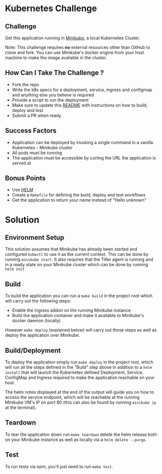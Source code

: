 # Kubernetes Challenge

## Challenge

Get this application running in
[Minikube](https://github.com/kubernetes/minikube), a local Kubernetes Cluster.

Note: This challenge requires **no** external resources other than
GitHub to clone and fork.
You can use Minikube's docker engine from your host machine to make
the image available in the cluster.

## How Can I Take The Challenge ?

* Fork the repo
* Write the k8s specs for a deployment, service, ingress and configmap and
anything else you believe is required
* Provide a script to run the deployment
* Make sure to update this [README](README.md) with instructions on
how to build, deploy and test
* Submit a PR when ready

## Success Factors

* Application can be deployed by invoking a single command in a
vanilla Kubernetes - Minikube cluster
* All pods must be running
* The application must be accessible by curling the URL
the application is served at

## Bonus Points

* Use [HELM](https://helm.sh)
* Create a `Makefile` for defining the build, deploy and test workflows
* Get the application to return your name instead of "Hello unknown"


# Solution


## Environment Setup

This solution assumes that Minikube has already been started and
configured `kubectl` to use it as the current context. This can be done
by running `minikube start`. It also requires that the Tiller agent is
running and in a ready state on your Minikube cluster which can be done
by running `helm init`


## Build

To build the application you can run a `make build` in the project root which
will carry out the following steps:

* Enable the ingress addon on the running Minikube instance
* Build the application container and make it available to Minikube's
docker daemon (locally)

However `make deploy` (explained below) will carry out those steps as well as
deploy the application over Minikube.


## Build/Deployment

To deploy the application simply run `make deploy` in the project root, which
will run all the steps defined in the "Build" step above in addition to a
`helm install` that will launch the Kubernetes defined Deployment, Service,
ConfigMap and Ingress required to make the application reachable on your host.

The helm notes displayed at the end of the output will guide you on how
to access the service endpoint, which will be reachable at the running
Minikube VM's IP on port 80 (this can also be found by running `minikube ip`
at the terminal).


## Teardown

To tear the application down run `make teardown` delete the helm release
both on your Minikube instance as well as locally via a `helm delete --purge`.


## Test

To run tests via npm, you'll just need to run `make test`.
